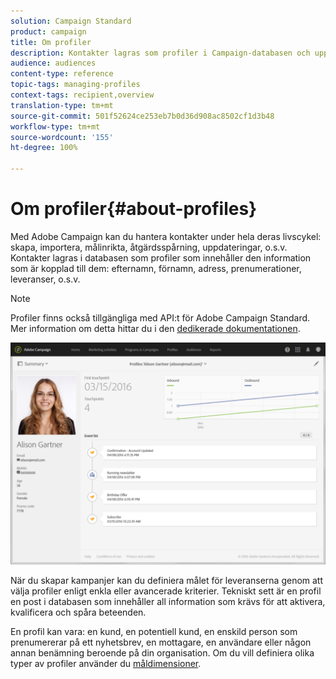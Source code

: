 ```yaml
---
solution: Campaign Standard
product: campaign
title: Om profiler
description: Kontakter lagras som profiler i Campaign-databasen och uppdateras under hela deras livscykel.
audience: audiences
content-type: reference
topic-tags: managing-profiles
context-tags: recipient,overview
translation-type: tm+mt
source-git-commit: 501f52624ce253eb7b0d36d908ac8502cf1d3b48
workflow-type: tm+mt
source-wordcount: '155'
ht-degree: 100%

---
```



# Om profiler{#about-profiles}

Med Adobe Campaign kan du hantera kontakter under hela deras livscykel: skapa, importera, målinrikta, åtgärdsspårning, uppdateringar, o.s.v. Kontakter lagras i databasen som profiler som innehåller den information som är kopplad till dem: efternamn, förnamn, adress, prenumerationer, leveranser, o.s.v.

>[!NOTE]
>
>Profiler finns också tillgängliga med API:t för Adobe Campaign Standard. Mer information om detta hittar du i den [dedikerade dokumentationen](../../api/using/retrieving-profiles.md).

![](assets/marketing_history.png)

När du skapar kampanjer kan du definiera målet för leveranserna genom att välja profiler enligt enkla eller avancerade kriterier. Tekniskt sett är en profil en post i databasen som innehåller all information som krävs för att aktivera, kvalificera och spåra beteenden.

En profil kan vara: en kund, en potentiell kund, en enskild person som prenumererar på ett nyhetsbrev, en mottagare, en användare eller någon annan benämning beroende på din organisation. Om du vill definiera olika typer av profiler använder du [måldimensioner](../../automating/using/query.md#targeting-dimensions-and-resources).
